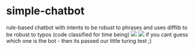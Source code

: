 # simple-chatbot
rule-based chatbot with intents to be robust to phrases and uses difflib to be robust to typos
(code classified for time being)
![](raw.githubusercontent.com/simple-chatbot/screenshots/new.jpg)
![](raw.githubusercontent.com/simple-chatbot/screenshots/new2.jpg)
if you cant guess which one is the bot - then its passed our little turing test ;)
